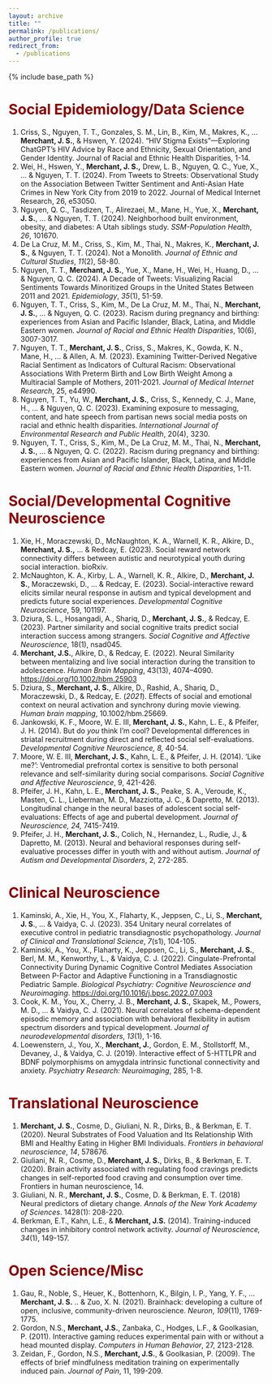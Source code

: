 ```yaml
---
layout: archive
title: ""
permalink: /publications/
author_profile: true
redirect_from:
  - /publications
---
```


{% include base_path %}


# <span style="color:darkred">Social Epidemiology/Data Science</span> 

1. Criss, S., Nguyen, T. T., Gonzales, S. M., Lin, B., Kim, M., Makres, K., ... **Merchant, J. S.**, & Hswen, Y. (2024). “HIV Stigma Exists”—Exploring ChatGPT’s HIV Advice by Race and Ethnicity, Sexual Orientation, and Gender Identity. Journal of Racial and Ethnic Health Disparities, 1-14.
1. Wei, H., Hswen, Y., **Merchant, J. S.,** Drew, L. B., Nguyen, Q. C., Yue, X., ... & Nguyen, T. T. (2024). From Tweets to Streets: Observational Study on the Association Between Twitter Sentiment and Anti-Asian Hate Crimes in New York City from 2019 to 2022. Journal of Medical Internet Research, 26, e53050.
1. Nguyen, Q. C., Tasdizen, T., Alirezaei, M., Mane, H., Yue, X., **Merchant, J. S.**, ... & Nguyen, T. T. (2024). Neighborhood built environment, obesity, and diabetes: A Utah siblings study. *SSM-Population Health*, *26*, 101670.
1. De La Cruz, M. M., Criss, S., Kim, M., Thai, N., Makres, K., **Merchant, J. S.**, & Nguyen, T. T. (2024). Not a Monolith. *Journal of Ethnic and Cultural Studies*, *11*(2), 58-80.
1. Nguyen, T. T., **Merchant, J. S.**, Yue, X., Mane, H., Wei, H., Huang, D., ... & Nguyen, Q. C. (2024). A Decade of Tweets: Visualizing Racial Sentiments Towards Minoritized Groups in the United States Between 2011 and 2021. *Epidemiology*, *35*(1), 51-59.
1. Nguyen, T. T., Criss, S., Kim, M., De La Cruz, M. M., Thai, N., **Merchant, J. S.**, ... & Nguyen, Q. C. (2023). Racism during pregnancy and birthing: experiences from Asian and Pacific Islander, Black, Latina, and Middle Eastern women. *Journal of Racial and Ethnic Health Disparities*, 10(6), 3007-3017.
1. Nguyen, T. T., **Merchant, J. S.**, Criss, S., Makres, K., Gowda, K. N., Mane, H., ... & Allen, A. M. (2023). Examining Twitter-Derived Negative Racial Sentiment as Indicators of Cultural Racism: Observational Associations With Preterm Birth and Low Birth Weight Among a Multiracial Sample of Mothers, 2011-2021. *Journal of Medical Internet Research*, 25, e44990.
1. Nguyen, T. T., Yu, W., **Merchant, J. S.**, Criss, S., Kennedy, C. J., Mane, H., ... & Nguyen, Q. C. (2023). Examining exposure to messaging, content, and hate speech from partisan news social media posts on racial and ethnic health disparities. *International Journal of Environmental Research and Public Health*, 20(4), 3230.
1. Nguyen, T. T., Criss, S., Kim, M., De La Cruz, M. M., Thai, N., **Merchant, J. S.**, ... & Nguyen, Q. C. (2022). Racism during pregnancy and birthing: experiences from Asian and Pacific Islander, Black, Latina, and Middle Eastern women. *Journal of Racial and Ethnic Health Disparities*, 1-11.


# <span style="color:darkred">Social/Developmental Cognitive Neuroscience</span> 

1. Xie, H., Moraczewski, D., McNaughton, K. A., Warnell, K. R., Alkire, D., **Merchant, J. S.,** ... & Redcay, E. (2023). Social reward network connectivity differs between autistic and neurotypical youth during social interaction. bioRxiv.
1. McNaughton, K. A., Kirby, L. A., Warnell, K. R., Alkire, D., **Merchant, J. S.**, Moraczewski, D., ... & Redcay, E. (2023). Social-interactive reward elicits similar neural response in autism and typical development and predicts future social experiences. *Developmental Cognitive Neuroscience*, 59, 101197.
1. Dziura, S. L., Hosangadi, A., Shariq, D., **Merchant, J. S.**, & Redcay, E. (2023). Partner similarity and social cognitive traits predict social interaction success among strangers. *Social Cognitive and Affective Neuroscience*, 18(1), nsad045.
1. **Merchant, J.S.**, Alkire, D., & Redcay, E. (2022). Neural Similarity between mentalizing and live social interaction during the transition to adolescence. *Human Brain Mapping*, 43(13), 4074–4090. https://doi.org/10.1002/hbm.25903
1. Dziura, S., **Merchant, J. S.**, Alkire, D., Rashid, A., Shariq, D., Moraczewski, D., & Redcay, E. (*2021*). Effects of social and emotional context on neural activation and synchrony during movie viewing. *Human brain mapping*, 10.1002/hbm.25669. 
1. Jankowski, K. F., Moore, W. E. III, **Merchant, J. S.**, Kahn, L. E., & Pfeifer, J. H. (2014). But do *you* think I’m cool? Developmental differences in striatal recruitment during direct and reflected social self-evaluations. *Developmental Cognitive Neuroscience, 8,* 40-54.
1. Moore, W. E. III, **Merchant, J. S.**, Kahn, L. E., & Pfeifer, J. H. (2014). ‘Like me?’: Ventromedial prefrontal cortex is sensitive to both personal relevance and self-similarity during social comparisons. *Social Cognitive and Affective Neuroscience*, 9, 421-426.
1. Pfeifer, J. H., Kahn, L. E., **Merchant, J. S.**, Peake, S. A., Veroude, K., Masten, C. L., Lieberman, M. D., Mazziotta, J. C., & Dapretto, M. (2013). Longitudinal change in the neural bases of adolescent social self-evaluations: Effects of age and pubertal development. *Journal of Neuroscience, 24,* 7415-7419.
1. Pfeifer, J. H., **Merchant, J. S.**, Colich, N., Hernandez, L., Rudie, J., & Dapretto, M. (2013). Neural and behavioral responses during self-evaluative processes differ in youth with and without autism. *Journal of Autism and Developmental Disorders*, 2, 272-285.


# <span style="color:darkred">Clinical Neuroscience</span> 

1. Kaminski, A., Xie, H., You, X., Flaharty, K., Jeppsen, C., Li, S., **Merchant, J. S**., ... & Vaidya, C. J. (2023). 354 Unitary neural correlates of executive control in pediatric transdiagnostic psychopathology. *Journal of Clinical and Translational Science*, *7*(s1), 104-105.
1. Kaminski, A., You, X., Flaharty, K., Jeppsen, C., Li, S., **Merchant, J. S.**, Berl, M. M., Kenworthy, L., & Vaidya, C. J. (2022). Cingulate-Prefrontal Connectivity During Dynamic Cognitive Control Mediates Association Between P-Factor and Adaptive Functioning in a Transdiagnostic Pediatric Sample. *Biological Psychiatry: Cognitive Neuroscience and Neuroimaging*. https://doi.org/10.1016/j.bpsc.2022.07.003
1. Cook, K. M., You, X., Cherry, J. B., **Merchant, J. S.**, Skapek, M., Powers, M. D., ... & Vaidya, C. J. (2021). Neural correlates of schema-dependent episodic memory and association with behavioral flexibility in autism spectrum disorders and typical development. *Journal of neurodevelopmental disorders*, *13*(1), 1-16.
1. Loewenstern, J., You, X., **Merchant, J.**, Gordon, E. M., Stollstorff, M., Devaney, J., & Vaidya, C. J. (2019). Interactive effect of 5-HTTLPR and BDNF polymorphisms on amygdala intrinsic functional connectivity and anxiety. *Psychiatry Research: Neuroimaging*, 285, 1-8.


# <span style="color:darkred">Translational Neuroscience</span> 

1. **Merchant, J. S.**, Cosme, D., Giuliani, N. R., Dirks, B., & Berkman, E. T. (2020). Neural Substrates of Food Valuation and Its Relationship With BMI and Healthy Eating in Higher BMI Individuals. *Frontiers in behavioral neuroscience*, *14*, 578676.
1. Giuliani, N. R., Cosme, D., **Merchant, J. S.**, Dirks, B., & Berkman, E. T. (2020). Brain activity associated with regulating food cravings predicts changes in self-reported food craving and consumption over time. Frontiers in human neuroscience, 14.
1. Giuliani, N. R., **Merchant, J. S.**, Cosme, D. & Berkman, E. T. (2018) Neural predictors of dietary change. *Annals of the New York Academy of Sciences*. 1428(1): 208-220.
1. Berkman, E.T., Kahn, L.E., & **Merchant, J.S.** (2014). Training-induced changes in inhibitory control network activity. *Journal of Neuroscience, 34*(1), 149-157.

# <span style="color:darkred">Open Science/Misc</span> 

1. Gau, R., Noble, S., Heuer, K., Bottenhorn, K., Bilgin, I. P., Yang, Y. F., … **Merchant, J. S.** .. & Zuo, X. N. (2021). Brainhack: developing a culture of open, inclusive, community-driven neuroscience. *Neuron*, *109*(11), 1769-1775.
1. Gordon, N.S., **Merchant, J.S.**, Zanbaka, C., Hodges, L.F., & Goolkasian, P. (2011). Interactive gaming reduces experimental pain with or without a head mounted display. *Computers in Human Behavior*, 27, 2123-2128.
1. Zeidan, F., Gordon, N.S., **Merchant, J.S.**, & Goolkasian, P.  (2009). The effects of brief mindfulness meditation training on experimentally induced pain. *Journal of Pain*, 11, 199-209.

